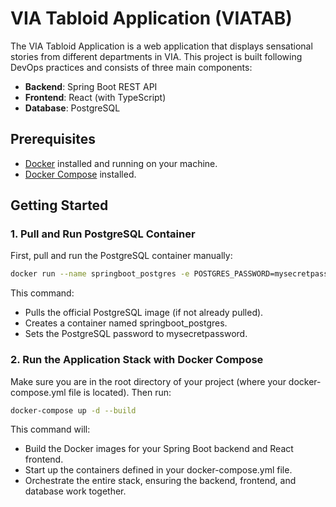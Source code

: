 # VIA Tabloid Application (VIATAB)

The VIA Tabloid Application is a web application that displays sensational stories from different departments in VIA. This project is built following DevOps practices and consists of three main components:
- **Backend**: Spring Boot REST API
- **Frontend**: React (with TypeScript)
- **Database**: PostgreSQL

## Prerequisites
- [Docker](https://www.docker.com/) installed and running on your machine.
- [Docker Compose](https://docs.docker.com/compose/) installed.

## Getting Started

### 1. Pull and Run PostgreSQL Container
First, pull and run the PostgreSQL container manually:
```bash
docker run --name springboot_postgres -e POSTGRES_PASSWORD=mysecretpassword -d postgres
```
This command:

- Pulls the official PostgreSQL image (if not already pulled).
- Creates a container named springboot_postgres.
- Sets the PostgreSQL password to mysecretpassword.

### 2. Run the Application Stack with Docker Compose
Make sure you are in the root directory of your project (where your docker-compose.yml file is located). Then run:
```bash
docker-compose up -d --build
```

This command will:

- Build the Docker images for your Spring Boot backend and React frontend.
- Start up the containers defined in your docker-compose.yml file.
- Orchestrate the entire stack, ensuring the backend, frontend, and database work together.
